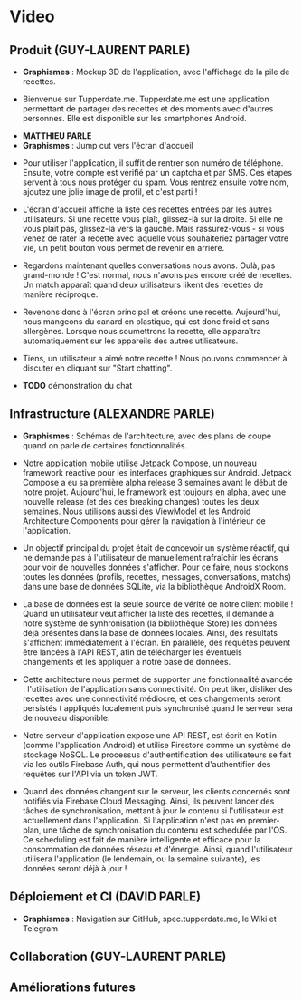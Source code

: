 # Video

## Produit (GUY-LAURENT PARLE)

- **Graphismes** : Mockup 3D de l'application, avec l'affichage de la pile de recettes.
+ Bienvenue sur Tupperdate.me. Tupperdate.me est une application permettant de partager des recettes et des moments avec d'autres personnes. Elle est disponible sur les smartphones Android.
- **MATTHIEU PARLE**
- **Graphismes** : Jump cut vers l'écran d'accueil
+ Pour utiliser l'application, il suffit de rentrer son numéro de téléphone. Ensuite, votre compte est vérifié par un captcha et par SMS. Ces étapes servent à tous nous protéger du spam. Vous rentrez ensuite votre nom, ajoutez une jolie image de profil, et c'est parti !
+ L'écran d'accueil affiche la liste des recettes entrées par les autres utilisateurs. Si une recette vous plaît, glissez-là sur la droite. Si elle ne vous plaît pas, glissez-là vers la gauche. Mais rassurez-vous - si vous venez de rater la recette avec laquelle vous souhaiteriez partager votre vie, un petit bouton vous permet de revenir en arrière.
+ Regardons maintenant quelles conversations nous avons. Oulà, pas grand-monde ! C'est normal, nous n'avons pas encore créé de recettes. Un match apparaît quand deux utilisateurs likent des recettes de manière réciproque.
+ Revenons donc à l'écran principal et créons une recette. Aujourd'hui, nous mangeons du canard en plastique, qui est donc froid et sans allergènes. Lorsque nous soumettrons la recette, elle apparaîtra automatiquement sur les appareils des autres utilisateurs.
+ Tiens, un utilisateur a aimé notre recette ! Nous pouvons commencer à discuter en cliquant sur "Start chatting".

+ **TODO** démonstration du chat

## Infrastructure (ALEXANDRE PARLE)

- **Graphismes** : Schémas de l'architecture, avec des plans de coupe quand on parle de certaines fonctionnalités.

+ Notre application mobile utilise Jetpack Compose, un nouveau framework réactive pour les interfaces graphiques sur Android. Jetpack Compose a eu sa première alpha release 3 semaines avant le début de notre projet. Aujourd'hui, le framework est toujours en alpha, avec une nouvelle release (et des des breaking changes) toutes les deux semaines. Nous utilisons aussi des ViewModel et les Android Architecture Components pour gérer la navigation à l'intérieur de l'application.
+ Un objectif principal du projet était de concevoir un système réactif, qui ne demande pas à l'utilisateur de manuellement rafraîchir les écrans pour voir de nouvelles données s'afficher. Pour ce faire, nous stockons toutes les données (profils, recettes, messages, conversations, matchs) dans une base de données SQLite, via la bibliothèque AndroidX Room.
+ La base de données est la seule source de vérité de notre client mobile ! Quand un utilisateur veut afficher la liste des recettes, il demande à notre système de synhronisation (la bibliothèque Store) les données déjà présentes dans la base de données locales. Ainsi, des résultats s'affichent immédiatement à l'écran. En parallèle, des requêtes peuvent être lancées à l'API REST, afin de télécharger les éventuels changements et les appliquer à notre base de données.
+ Cette architecture nous permet de supporter une fonctionnalité avancée : l'utilisation de l'application sans connectivité. On peut liker, disliker des recettes avec une connectivité médiocre, et ces changements seront persistés t appliqués localement puis synchronisé quand le serveur sera de nouveau disponible.

+ Notre serveur d'application expose une API REST, est écrit en Kotlin (comme l'application Android) et utilise Firestore comme un système de stockage NoSQL. Le processus d'authentification des utilisateurs se fait via les outils Firebase Auth, qui nous permettent d'authentifier des requêtes sur l'API via un token JWT.
+ Quand des données changent sur le serveur, les clients concernés sont notifiés via Firebase Cloud Messaging. Ainsi, ils peuvent lancer des tâches de synchronisation, mettant à jour le contenu si l'utilisateur est actuellement dans l'application. Si l'application n'est pas en premier-plan, une tâche de synchronisation du contenu est schedulée par l'OS. Ce scheduling est fait de manière intelligente et efficace pour la consommation de données réseau et d'énergie. Ainsi, quand l'utilisateur utilisera l'application (le lendemain, ou la semaine suivante), les données seront déjà à jour !

## Déploiement et CI (DAVID PARLE)

- **Graphismes** : Navigation sur GitHub, spec.tupperdate.me, le Wiki et Telegram

## Collaboration (GUY-LAURENT PARLE)

## Améliorations futures
